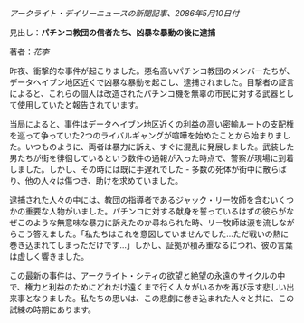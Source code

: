 _アークライト・デイリーニュースの新聞記事、2086年5月10日付_

見出し：**パチンコ教団の信者たち、凶暴な暴動の後に逮捕**

著者：_花李_

昨夜、衝撃的な事件が起こりました。悪名高いパチンコ教団のメンバーたちが、データヘイブン地区近くで凶暴な暴動を起こし、逮捕されました。目撃者の証言によると、これらの個人は改造されたパチンコ機を無辜の市民に対する武器として使用していたと報告されています。

当局によると、事件はデータヘイブン地区近くの利益の高い密輸ルートの支配権を巡って争っていた2つのライバルギャングが喧嘩を始めたことから始まりました。いつものように、両者は暴力に訴え、すぐに混乱に発展しました。武装した男たちが街を徘徊しているという数件の通報が入った時点で、警察が現場に到着しました。しかし、その時には既に手遅れでした - 多数の死体が街中に散らばり、他の人々は傷つき、助けを求めていました。

逮捕された人々の中には、教団の指導者であるジャック・リー牧師を含むいくつかの重要な人物がいました。パチンコに対する献身を誓っているはずの彼らがなぜこのような無意味な暴力に訴えたのか尋ねられた時、リー牧師は涙を流しながらこう答えました。「私たちはこれを意図していませんでした...ただ戦いの熱に巻き込まれてしまっただけです...」しかし、証拠が積み重なるにつれ、彼の言葉は虚しく響きました。

この最新の事件は、アークライト・シティの欲望と絶望の永遠のサイクルの中で、権力と利益のためにどれだけ遠くまで行く人々がいるかを再び示す悲しい出来事となりました。私たちの思いは、この悲劇に巻き込まれた人々と共に、この試練の時期にあります。
